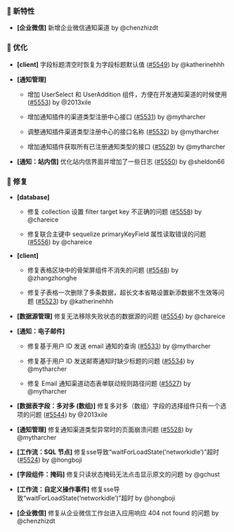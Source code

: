 ### 🎉 新特性

- **[企业微信]** 新增企业微信通知渠道 by @chenzhizdt

### 🚀 优化

- **[client]** 字段标题清空时恢复为字段标题默认值 ([#5549](https://github.com/nocobase/nocobase/pull/5549)) by @katherinehhh

- **[通知管理]**
  - 增加 UserSelect 和 UserAddition 组件，方便在开发通知渠道的时候使用 ([#5553](https://github.com/nocobase/nocobase/pull/5553)) by @2013xile

  - 增加通知插件的渠道类型注册中心接口 ([#5531](https://github.com/nocobase/nocobase/pull/5531)) by @mytharcher

  - 调整通知插件渠道类型注册中心的接口名称 ([#5532](https://github.com/nocobase/nocobase/pull/5532)) by @mytharcher

  - 增加通知插件获取所有已注册通知类型的接口 ([#5529](https://github.com/nocobase/nocobase/pull/5529)) by @mytharcher

- **[通知：站内信]** 优化站内信界面并增加了一些日志 ([#5550](https://github.com/nocobase/nocobase/pull/5550)) by @sheldon66

### 🐛 修复

- **[database]**
  - 修复 collection 设置 filter target key 不正确的问题 ([#5558](https://github.com/nocobase/nocobase/pull/5558)) by @chareice

  - 修复联合主键中 sequelize primaryKeyField 属性读取错误的问题 ([#5556](https://github.com/nocobase/nocobase/pull/5556)) by @chareice

- **[client]**
  - 修复表格区块中的骨架屏组件不消失的问题 ([#5548](https://github.com/nocobase/nocobase/pull/5548)) by @zhangzhonghe

  - 修复子表格一次删除了多条数据，超长文本省略设置新添数据不生效等问题 ([#5523](https://github.com/nocobase/nocobase/pull/5523)) by @katherinehhh

- **[数据源管理]** 修复无法移除失败状态的数据源的问题 ([#5554](https://github.com/nocobase/nocobase/pull/5554)) by @chareice

- **[通知：电子邮件]**
  - 修复基于用户 ID 发送 email 通知的查询 ([#5533](https://github.com/nocobase/nocobase/pull/5533)) by @mytharcher

  - 修复基于用户 ID 发送邮寄通知时缺少标题的问题 ([#5534](https://github.com/nocobase/nocobase/pull/5534)) by @mytharcher

  - 修复 Email 通知渠道动态表单联动规则路径问题 ([#5527](https://github.com/nocobase/nocobase/pull/5527)) by @mytharcher

- **[数据表字段：多对多 (数组)]** 修复多对多（数组）字段的选择组件只有一个选项的问题 ([#5544](https://github.com/nocobase/nocobase/pull/5544)) by @2013xile

- **[通知管理]** 修复通知渠道类型异常时的页面崩溃问题 ([#5528](https://github.com/nocobase/nocobase/pull/5528)) by @mytharcher

- **[工作流：SQL 节点]** 修复sse导致“waitForLoadState(‘networkidle’)”超时 ([#5524](https://github.com/nocobase/nocobase/pull/5524)) by @hongboji

- **[字段组件：掩码]** 修复只读状态掩码无法点击显示原文的问题 by @gchust

- **[工作流：自定义操作事件]** 修复sse导致“waitForLoadState(‘networkidle’)”超时 by @hongboji

- **[企业微信]** 修复从企业微信工作台进入应用响应 404 not found 的问题 by @chenzhizdt

